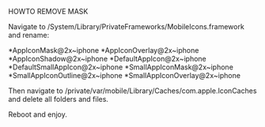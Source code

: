 HOWTO REMOVE MASK


Navigate to 
/System/Library/PrivateFrameworks/MobileIcons.framework 
and rename:

*AppIconMask@2x~iphone
*AppIconOverlay@2x~iphone
*AppIconShadow@2x~iphone
*DefaultAppIcon@2x~iphone
*DefaultSmallAppIcon@2x~iphone
*SmallAppIconMask@2x~iphone
*SmallAppIconOutline@2x~iphone
*SmallAppIconOverlay@2x~iphone



Then navigate to 
/private/var/mobile/Library/Caches/com.apple.IconCaches 
and delete all folders and files. 


Reboot and enjoy.